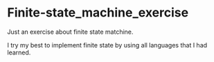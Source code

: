 Finite-state_machine_exercise
=============================

Just an exercise about finite state matchine.

I try my best to implement finite state by using all languages that I had learned.
